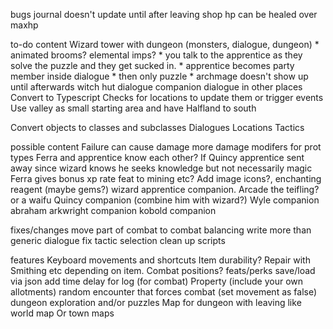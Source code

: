 bugs
journal doesn't update until after leaving shop
hp can be healed over maxhp

to-do content
Wizard tower with dungeon  (monsters, dialogue, dungeon)
    * animated brooms? elemental imps?
    * you talk to the apprentice as they solve the puzzle and they get sucked in.
    * apprentice becomes party member inside dialogue
    * then only puzzle
    * archmage doesn't show up until afterwards
witch hut dialogue
companion dialogue in other places
Convert to Typescript
Checks for locations to update them or trigger events
Use valley as small starting area and have Halfland to south

Convert objects to classes and subclasses
Dialogues
Locations
Tactics

possible content
Failure can cause damage
more damage modifers for prot types
Ferra and apprentice know each other?
If Quincy apprentice sent away since wizard knows he seeks knowledge but not necessarily magic
Ferra gives bonus xp rate feat to mining etc?
Add image icons?,
enchanting reagent (maybe gems?)
wizard apprentice companion. Arcade the teifling? or a waifu
Quincy companion (combine him with wizard?)
Wyle companion
abraham arkwright companion
kobold companion

fixes/changes
move part of combat to combat
balancing
write more than generic dialogue
fix tactic selection
clean up scripts

features
Keyboard movements and shortcuts
Item durability?
Repair with Smithing etc depending on item.
Combat positions?
feats/perks
save/load via json
add time delay for log (for combat)
Property (include your own allotments)
random encounter that forces combat (set movement as false)
dungeon exploration and/or puzzles
Map for dungeon with leaving like world map
Or town maps